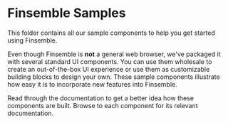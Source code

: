 #  Finsemble Samples

This folder contains all our sample components to help you get started using Finsemble. 

Even though Finsemble is **not** a general web browser, we've packaged it with several standard UI components. You can use them wholesale to create an out-of-the-box UI experience or use them as customizable building blocks to design your own. These sample components illustrate how easy it is to incorporate new features into Finsemble. 

Read through the documentation to get a better idea how these components are built. Browse to each component for its relevant documentation. 


